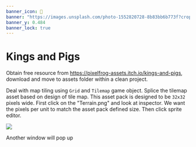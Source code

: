 ```yaml
---
banner_icon: 🎲
banner: "https://images.unsplash.com/photo-1552820728-8b83bb6b773f?crop=entropy&cs=tinysrgb&fit=max&fm=jpg&ixid=MnwzNjAwOTd8MHwxfHNlYXJjaHw4fHxnYW1pbmd8ZW58MHwwfHx8MTY3Njc3MDEzNw&ixlib=rb-4.0.3"
banner_y: 0.484
banner_lock: true
---
```


# Kings and Pigs

Obtain free resource from https://pixelfrog-assets.itch.io/kings-and-pigs, download and move to assets folder within a clean project. 

Deal with map tiling using `Grid` and `Tilemap` game object. Splice the tilemap asset based on design of tile map. This asset pack is designed to be `32x32` pixels wide. First click on the "Terrain.png" and look at inspector. We want the pixels per unit to match the asset pack defined size. Then click sprite editor.

![](https://s2.loli.net/2023/02/19/9oNRLyjm1b85zhr.png)

Another window will pop up 